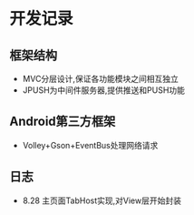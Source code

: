 # 开发记录

## 框架结构
* MVC分层设计,保证各功能模块之间相互独立
* JPUSH为中间件服务器,提供推送和PUSH功能


## Android第三方框架
* Volley+Gson+EventBus处理网络请求


## 日志
* 8.28 主页面TabHost实现,对View层开始封装